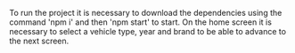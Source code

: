 <p>To run the project it is necessary to download the dependencies using the command 'npm i' and then 'npm start' to start. On the home screen it is necessary to select a vehicle type, year and brand to be able to advance to the next screen.</p>

